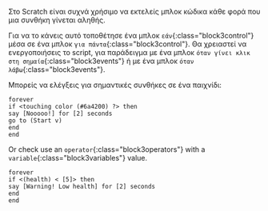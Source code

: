 Στο Scratch είναι συχνά χρήσιμο να εκτελείς μπλοκ κώδικα κάθε φορά που μια συνθήκη γίνεται αληθής.

Για να το κάνεις αυτό τοποθέτησε ένα μπλοκ `εάν`{:class="block3control"} μέσα σε ένα μπλοκ `για πάντα`{:class="block3control"}. Θα χρειαστεί να ενεργοποιήσεις το script, για παράδειγμα με ένα μπλοκ `όταν γίνει κλικ στη σημαία`{:class="block3events"} ή με ένα μπλοκ `όταν λάβω`{:class="block3events"}.

Μπορείς να ελέγξεις για σημαντικές συνθήκες σε ένα παιχνίδι:

```blocks3
forever
if <touching color (#6a4200) ?> then
say [Nooooo!] for [2] seconds
go to (Start v)
end
end
```

Or check use an `operator`{:class="block3operators"} with a `variable`{:class="block3variables"} value.

```blocks3
forever
if <(health) < [5]> then
say [Warning! Low health] for [2] seconds
end
end
```
